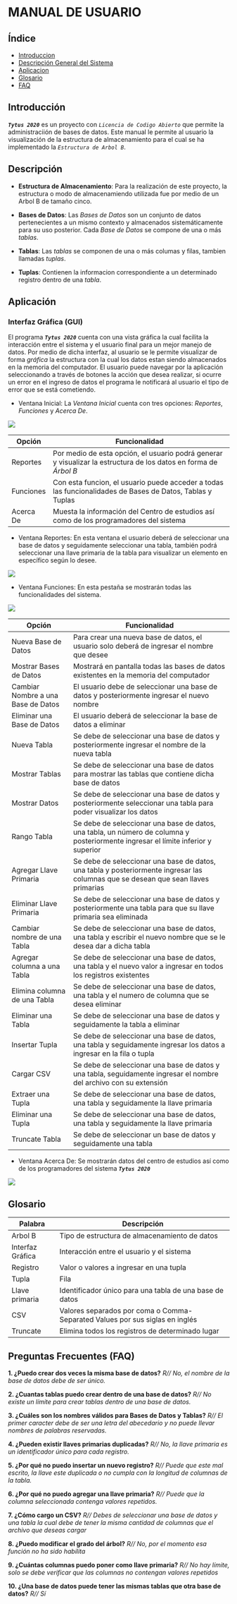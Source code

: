  MANUAL DE USUARIO
===================
## Índice
- [Introduccion](#introduccion)
- [Descripción General del Sistema](#descrip)
- [Aplicacion](#apli)
- [Glosario](#glosario)
- [FAQ](#questions)

<div id='introduccion'/>

## Introducción
**_`Tytus 2020`_** es un proyecto con *_`Licencia de Codigo Abierto`_* que permite la administraciión de bases de datos. Este manual le permite al usuario la visualización de la estructura de almacenamiento para el cual se ha implementado la _`Estructura de Arbol B`_.

<div id='descrip'/>

## Descripción

  - **Estructura de Almacenamiento**: 
Para la realización de este proyecto, la estructura o modo de almacenamiendo utilizada fue por medio de un Arbol B de tamaño cinco.
  - **Bases de Datos**:
Las _Bases de Datos_ son un conjunto de datos pertenecientes a un mismo contexto y almacenados sistemáticamente para su uso posterior. Cada _Base de Datos_ se compone de una o más _tablas_.
  
  - **Tablas**:
Las _tablas_ se componen de una o más columas y filas, tambien llamadas _tuplas_.

 - **Tuplas**:
Contienen la informacion correspondiente a un determinado registro dentro de una _tabla_.  

<div id='apli'/>

## Aplicación
### Interfaz Gráfica (GUI)
El programa **_`Tytus 2020`_** cuenta con una vista gráfica la cual facilita la interacción entre el sistema y el usuario final para un mejor manejo de datos. Por medio de dicha interfaz, al usuario se le permite visualizar de forma _gráfica_ la estructura con la cual los datos estan siendo almacenados en la memoria del computador. El usuario puede navegar por la aplicación seleccionando a través de botones la acción que desea realizar, si ocurre un error en el ingreso de datos el programa le notificará al usuario el tipo de error que se está cometiendo. 

- Ventana Inicial: La _Ventana Inicial_ cuenta con tres opciones: *Reportes*, *Funciones* y *_Acerca De_*.

![](https://github.com/DiiAns23/Prueba-2/blob/Master/img/Init.PNG)

   | **Opción** | **Funcionalidad** |
   | ---------- | ----------------- |
   | Reportes   | Por medio de esta opción, el usuario podrá generar y visualizar la estructura de los datos en forma de _Árbol B_ |
   | Funciones  | Con esta funcion, el usuario puede acceder a todas las funcionalidades de Bases de Datos, Tablas y Tuplas  |
   | Acerca De  | Muesta la información del Centro de estudios así como de los programadores del sistema |
     
- Ventana Reportes: En esta ventana el usuario deberá de seleccionar una base de datos y seguidamente seleccionar una tabla, también podrá seleccionar una llave primaria de la tabla para visualizar un elemento en específico según lo desee.
  
![](https://github.com/DiiAns23/Prueba-2/blob/Master/img/Rep.PNG)

- Ventana Funciones: En esta pestaña se mostrarán todas las funcionalidades del sistema.

![](https://github.com/DiiAns23/Prueba-2/blob/Master/img/Func.PNG)

   | **Opción**                         | **Funcionalidad** |
   | ----------------------             | ----------------- |
   | Nueva Base de Datos                | Para crear una nueva base de datos, el usuario solo deberá de ingresar el nombre que desee |
   | Mostrar Bases de Datos             | Mostrará en pantalla todas las bases de datos existentes en la memoria del computador |
   | Cambiar Nombre a una Base de Datos | El usuario debe de seleccionar una base de datos y posteriormente ingresar el nuevo nombre |
   | Eliminar una Base de Datos         | El usuario deberá de seleccionar la base de datos a eliminar |
   | Nueva Tabla                        | Se debe de seleccionar una base de datos y posteriormente ingresar el nombre de la nueva tabla |
   | Mostrar Tablas                     | Se debe de seleccionar una base de datos para mostrar las tablas que contiene dicha base de datos |
   | Mostrar Datos                      | Se debe de seleccionar una base de datos y posteriormente seleccionar una tabla para poder visualizar los datos |
   | Rango Tabla                        | Se debe de seleccionar una base de datos, una tabla, un número de columna y posteriormente ingresar el límite inferior y superior |
   | Agregar Llave Primaria             | Se debe de seleccionar una base de datos, una tabla y posteriormente ingresar las columnas que se desean que sean llaves primarias |
   | Eliminar Llave Primaria            | Se debe de seleccionar una base de datos y posteriormente una tabla para que su llave primaria sea eliminada |
   | Cambiar nombre de una Tabla        | Se debe de seleccionar una base de datos, una tabla y escribir el nuevo nombre que se le desea dar a dicha tabla |
   | Agregar columna a una Tabla        | Se debe de seleccionar una base de datos, una tabla y el nuevo valor a ingresar en todos los registros existentes |
   | Elimina columna de una Tabla       | Se debe de seleccionar una base de datos, una tabla y el numero de columna que se desea eliminar |
   | Eliminar una Tabla                 | Se debe de seleccionar una base de datos y seguidamente la tabla a eliminar |
   | Insertar Tupla                     | Se debe de seleccionar una base de datos, una tabla y seguidamente ingresar los datos a ingresar en la fila o tupla |
   | Cargar CSV                         | Se debe de seleccionar una base de datos y una tabla, seguidamente ingresar el nombre del archivo con su extensión |
   | Extraer una Tupla                  | Se debe de seleccionar una base de datos, una tabla y seguidamente la llave primaria |
   | Eliminar una Tupla                 | Se debe de seleccionar una base de datos, una tabla y seguidamente la llave primaria |
   | Truncate Tabla                     | Se debe de seleccionar un base de datos y seguidamente una tabla |
   
- Ventana Acerca De: Se mostrarán datos del centro de estudios así como de los programadores del sistema **_`Tytus 2020`_**


![](https://github.com/DiiAns23/Prueba-2/blob/Master/img/A_D.PNG) 


<div id='glosario'/>

## Glosario

| Palabra | Descripción | 
| ------------------------------- | ----------------------------------------- |
| Arbol B | Tipo de estructura de almacenamiento de datos |
| Interfaz Gráfica | Interacción entre el usuario y el sistema |
| Registro | Valor o valores a ingresar en una tupla |
| Tupla | Fila |
| Llave primaria | Identificador único para una tabla de una base de datos |
| CSV | Valores separados por coma o Comma-Separated Values por sus siglas en inglés |
| Truncate | Elimina todos los registros de determinado lugar |

<div id='questions'/> 

## Preguntas Frecuentes (FAQ)
**1. ¿Puedo crear dos veces la misma base de datos?**    _R//_ *No, el nombre de la base de datos debe de ser único.*

**2. ¿Cuantas tablas puedo crear dentro de una base de datos?**   _R//_ *No existe un límite para crear tablas dentro de una base de datos.*

**3. ¿Cuáles son los nombres válidos para Bases de Datos y Tablas?**   _R//_ *El primer caracter debe de ser una letra del abecedario y no puede llevar nombres de palabras reservadas.*

**4. ¿Pueden existir llaves primarias duplicadas?** _R//_ *No, la llave primaria es un identificador único para cada registro.*

**5. ¿Por qué no puedo insertar un nuevo registro?** _R//_ *Puede que este mal escrito, la llave este duplicada o no cumpla con la longitud de columnas de la tabla.*

**6. ¿Por qué no puedo agregar una llave primaria?** _R//_ *Puede que la columna seleccionada contenga valores repetidos.*

**7. ¿Cómo cargo un CSV?** _R//_ *Debes de seleccionar una base de datos y una tabla la cual debe de tener la misma cantidad de columnas que el archivo que deseas cargar*

**8. ¿Puedo modificar el grado del árbol?** _R//_ *No, por el momento esa función no ha sido habilita*

**9. ¿Cuántas columnas puedo poner como llave primaria?** _R//_ *No hay límite, solo se debe verificar que las columnas no contengan valores repetidos*

**10. ¿Una base de datos puede tener las mismas tablas que otra base de datos?** _R//_ *Sí*
